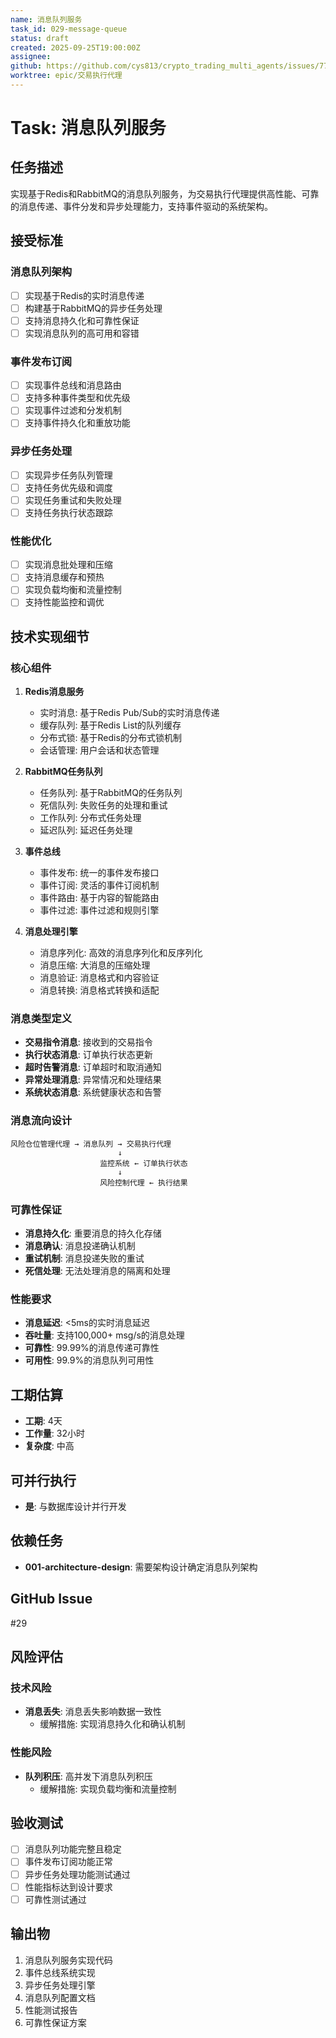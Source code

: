```yaml
---
name: 消息队列服务
task_id: 029-message-queue
status: draft
created: 2025-09-25T19:00:00Z
assignee:
github: https://github.com/cys813/crypto_trading_multi_agents/issues/77
worktree: epic/交易执行代理
---
```


# Task: 消息队列服务

## 任务描述
实现基于Redis和RabbitMQ的消息队列服务，为交易执行代理提供高性能、可靠的消息传递、事件分发和异步处理能力，支持事件驱动的系统架构。

## 接受标准

### 消息队列架构
- [ ] 实现基于Redis的实时消息传递
- [ ] 构建基于RabbitMQ的异步任务处理
- [ ] 支持消息持久化和可靠性保证
- [ ] 实现消息队列的高可用和容错

### 事件发布订阅
- [ ] 实现事件总线和消息路由
- [ ] 支持多种事件类型和优先级
- [ ] 实现事件过滤和分发机制
- [ ] 支持事件持久化和重放功能

### 异步任务处理
- [ ] 实现异步任务队列管理
- [ ] 支持任务优先级和调度
- [ ] 实现任务重试和失败处理
- [ ] 支持任务执行状态跟踪

### 性能优化
- [ ] 实现消息批处理和压缩
- [ ] 支持消息缓存和预热
- [ ] 实现负载均衡和流量控制
- [ ] 支持性能监控和调优

## 技术实现细节

### 核心组件
1. **Redis消息服务**
   - 实时消息: 基于Redis Pub/Sub的实时消息传递
   - 缓存队列: 基于Redis List的队列缓存
   - 分布式锁: 基于Redis的分布式锁机制
   - 会话管理: 用户会话和状态管理

2. **RabbitMQ任务队列**
   - 任务队列: 基于RabbitMQ的任务队列
   - 死信队列: 失败任务的处理和重试
   - 工作队列: 分布式任务处理
   - 延迟队列: 延迟任务处理

3. **事件总线**
   - 事件发布: 统一的事件发布接口
   - 事件订阅: 灵活的事件订阅机制
   - 事件路由: 基于内容的智能路由
   - 事件过滤: 事件过滤和规则引擎

4. **消息处理引擎**
   - 消息序列化: 高效的消息序列化和反序列化
   - 消息压缩: 大消息的压缩处理
   - 消息验证: 消息格式和内容验证
   - 消息转换: 消息格式转换和适配

### 消息类型定义
- **交易指令消息**: 接收到的交易指令
- **执行状态消息**: 订单执行状态更新
- **超时告警消息**: 订单超时和取消通知
- **异常处理消息**: 异常情况和处理结果
- **系统状态消息**: 系统健康状态和告警

### 消息流向设计
```
风险仓位管理代理 → 消息队列 → 交易执行代理
                        ↓
                    监控系统 ← 订单执行状态
                        ↓
                    风险控制代理 ← 执行结果
```

### 可靠性保证
- **消息持久化**: 重要消息的持久化存储
- **消息确认**: 消息投递确认机制
- **重试机制**: 消息投递失败的重试
- **死信处理**: 无法处理消息的隔离和处理

### 性能要求
- **消息延迟**: <5ms的实时消息延迟
- **吞吐量**: 支持100,000+ msg/s的消息处理
- **可靠性**: 99.99%的消息传递可靠性
- **可用性**: 99.9%的消息队列可用性

## 工期估算
- **工期**: 4天
- **工作量**: 32小时
- **复杂度**: 中高

## 可并行执行
- **是**: 与数据库设计并行开发

## 依赖任务
- **001-architecture-design**: 需要架构设计确定消息队列架构

## GitHub Issue
#29

## 风险评估

### 技术风险
- **消息丢失**: 消息丢失影响数据一致性
  - 缓解措施: 实现消息持久化和确认机制

### 性能风险
- **队列积压**: 高并发下消息队列积压
  - 缓解措施: 实现负载均衡和流量控制

## 验收测试
- [ ] 消息队列功能完整且稳定
- [ ] 事件发布订阅功能正常
- [ ] 异步任务处理功能测试通过
- [ ] 性能指标达到设计要求
- [ ] 可靠性测试通过

## 输出物
1. 消息队列服务实现代码
2. 事件总线系统实现
3. 异步任务处理引擎
4. 消息队列配置文档
5. 性能测试报告
6. 可靠性保证方案